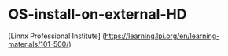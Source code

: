 # OS-install-on-external-HD
[Linnx Professional Institute]
(https://learning.lpi.org/en/learning-materials/101-500/)
